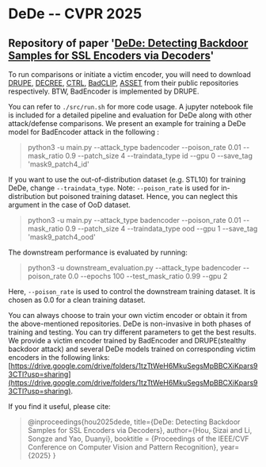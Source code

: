 # DeDe -- CVPR 2025
## Repository of paper '[DeDe: Detecting Backdoor Samples for SSL Encoders via Decoders](https://arxiv.org/abs/2411.16154)' 

To run comparisons or initiate a victim encoder, you will need to download [DRUPE](https://github.com/Gwinhen/DRUPE), [DECREE](https://github.com/GiantSeaweed/DECREE), [CTRL](https://github.com/meet-cjli/CTRL), [BadCLIP](https://github.com/LiangSiyuan21/BadCLIP), [ASSET](https://github.com/reds-lab/ASSET) from their public repositories respectively. BTW, BadEncoder is implemented by DRUPE. 

You can refer to `./src/run.sh` for more code usage. A jupyter notebook file is included for a detailed pipeline and evaluation for DeDe along with other attack/defense comparisons. We present an example for training a DeDe model for BadEncoder attack in the following :  
> python3 -u main.py --attack_type badencoder --poison_rate 0.01 --mask_ratio 0.9 --patch_size 4 --traindata_type id  --gpu 0 --save_tag 'mask9_patch4_id'

If you want to use the out-of-distribution dataset (e.g. STL10) for training DeDe, change `--traindata_type`. Note: `--poison_rate` is used for in-distribution but poisoned training dataset. Hence, you can neglect this argument in the case of OoD dataset. 
> python3 -u main.py --attack_type badencoder --poison_rate 0.01 --mask_ratio 0.9 --patch_size 4 --traindata_type ood  --gpu 1 --save_tag 'mask9_patch4_ood'

The downstream performance is evaluated by running:
> python3 -u downstream_evaluation.py --attack_type badencoder --poison_rate 0.0 --epochs 100 --test_mask_ratio 0.99 --gpu 2

Here, `--poison_rate` is used to control the downstream training dataset. It is chosen as 0.0 for a clean training dataset. 

You can always choose to train your own victim encoder or obtain it from the above-mentioned repositories. DeDe is non-invasive in both phases of training and testing. You can try different parameters to get the best results. 
We provide a victim encoder trained by BadEncoder and DRUPE(stealthy backdoor attack) and several DeDe models trained on corresponding victim encoders in the following links: [https://drive.google.com/drive/folders/1tzTtWeH6MkuSegsMpBBCXiKpars93CTl?usp=sharing](https://drive.google.com/drive/folders/1tzTtWeH6MkuSegsMpBBCXiKpars93CTl?usp=sharing).

If you find it useful, please cite:
> @inproceedings{hou2025dede,
>        title={DeDe: Detecting Backdoor Samples for SSL Encoders via Decoders},
>       author={Hou, Sizai and Li, Songze and Yao, Duanyi},
>        booktitle = {Proceedings of the IEEE/CVF Conference on Computer Vision and Pattern Recognition},
>        year={2025}
>      }
